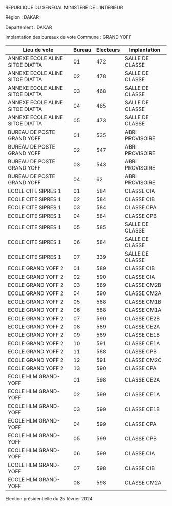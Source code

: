 REPUBLIQUE DU SENEGAL MINISTERE DE L'INTERIEUR

Région : DAKAR

Département : DAKAR

Implantation des bureaux de vote Commune : GRAND YOFF

| Lieu de vote | Bureau | Electeurs | Implantation |
| - | - | - | - |
| ANNEXE ECOLE ALINE SITOE DIATTA | 01 | 472 | SALLE DE CLASSE |
| ANNEXE ECOLE ALINE SITOE DIATTA | 02 | 478 | SALLE DE CLASSE |
| ANNEXE ECOLE ALINE SITOE DIATTA | 03 | 468 | SALLE DE CLASSE |
| ANNEXE ECOLE ALINE SITOE DIATTA | 04 | 465 | SALLE DE CLASSE |
| ANNEXE ECOLE ALINE SITOE DIATTA | 05 | 473 | SALLE DE CLASSE |
| BUREAU DE POSTE GRAND YOFF | 01 | 535 | ABRI PROVISOIRE |
| BUREAU DE POSTE GRAND YOFF | 02 | 547 | ABRI PROVISOIRE |
| BUREAU DE POSTE GRAND YOFF | 03 | 543 | ABRI PROVISOIRE |
| BUREAU DE POSTE GRAND YOFF | 04 | 62 | ABRI PROVISOIRE |
| ECOLE CITE SIPRES 1 | 01 | 584 | CLASSE CIA |
| ECOLE CITE SIPRES 1 | 02 | 584 | CLASSE CIB |
| ECOLE CITE SIPRES 1 | 03 | 584 | CLASSE CPA |
| ECOLE CITE SIPRES 1 | 04 | 584 | CLASSE CPB |
| ECOLE CITE SIPRES 1 | 05 | 585 | SALLE DE CLASSE |
| ECOLE CITE SIPRES 1 | 06 | 584 | SALLE DE CLASSE |
| ECOLE CITE SIPRES 1 | 07 | 339 | SALLE DE CLASSE |
| ECOLE GRAND YOFF 2 | 01 | 589 | CLASSE CIB |
| ECOLE GRAND YOFF 2 | 02 | 590 | CLASSE CIA |
| ECOLE GRAND YOFF 2 | 03 | 589 | CLASSE CM2B |
| ECOLE GRAND YOFF 2 | 04 | 590 | CLASSE CM2A |
| ECOLE GRAND YOFF 2 | 05 | 588 | CLASSE CM1B |
| ECOLE GRAND YOFF 2 | 06 | 588 | CLASSE CM1A |
| ECOLE GRAND YOFF 2 | 07 | 590 | CLASSE CE2B |
| ECOLE GRAND YOFF 2 | 08 | 589 | CLASSE CE2A |
| ECOLE GRAND YOFF 2 | 09 | 589 | CLASSE CE1B |
| ECOLE GRAND YOFF 2 | 10 | 591 | CLASSE CE1A |
| ECOLE GRAND YOFF 2 | 11 | 588 | CLASSE CPB |
| ECOLE GRAND YOFF 2 | 12 | 591 | CLASSE CM2C |
| ECOLE GRAND YOFF 2 | 13 | 590 | CLASSE CPA |
| ECOLE HLM GRAND-YOFF | 01 | 598 | CLASSE CE2A |
| ECOLE HLM GRAND-YOFF | 02 | 599 | CLASSE CE1A |
| ECOLE HLM GRAND-YOFF | 03 | 599 | CLASSE CE1B |
| ECOLE HLM GRAND-YOFF | 04 | 599 | CLASSE CPA |
| ECOLE HLM GRAND-YOFF | 05 | 599 | CLASSE CPB |
| ECOLE HLM GRAND-YOFF | 06 | 599 | CLASSE CIA |
| ECOLE HLM GRAND-YOFF | 07 | 598 | CLASSE CIB |
| ECOLE HLM GRAND-YOFF | 08 | 598 | CLASSE CM2A |

<!-- PageNumber="12/43" -->

Election présidentielle du 25 février 2024
